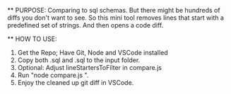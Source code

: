 ** PURPOSE:
Comparing to sql schemas. 
But there might be hundreds of diffs you don't want to see.
So this mini tool removes lines that start with a predefined set of strings.
And then opens a code diff.

** HOW TO USE:
1. Get the Repo; Have Git, Node and VSCode installed
2. Copy both <file1>.sql and <file2>.sql to the input folder.
3. Optional: Adjust lineStartersToFilter in compare.js
4. Run "node compare.js <file1> <file2>".
5. Enjoy the cleaned up git diff in VSCode.